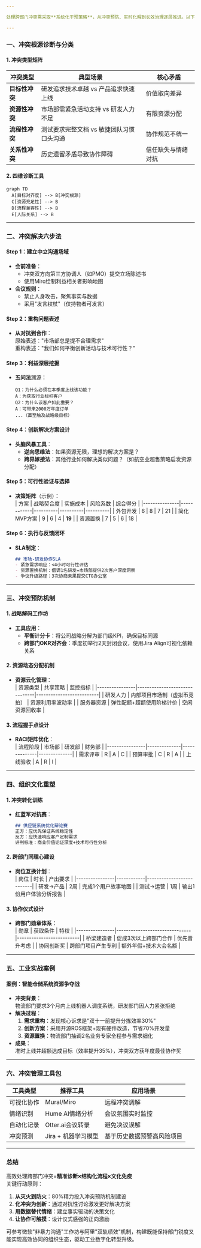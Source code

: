 ```yaml
---

处理跨部门冲突需采取**系统化干预策略**，从冲突预防、实时化解到长效治理逐层推进。以下是结合亚马逊、华为等企业实践的解决方案：

---
```


### **一、冲突根源诊断与分类**
#### **1. 冲突类型矩阵**
| **冲突类型**       | **典型场景**                      | **核心矛盾**                |
|--------------------|----------------------------------|---------------------------|
| **目标性冲突**      | 研发追求技术卓越 vs 产品追求快速上线 | 价值取向差异               |
| **资源性冲突**      | 市场部需紧急活动支持 vs 研发人力不足 | 有限资源分配               |
| **流程性冲突**      | 测试要求完整文档 vs 敏捷团队习惯口头沟通 | 协作规范不统一             |
| **关系性冲突**      | 历史遗留矛盾导致协作障碍            | 信任缺失与情绪对抗          |

#### **2. 四维诊断工具**
```mermaid
graph TD
  A[目标对齐度] --> B[冲突根源]
  C[资源充足性] --> B
  D[流程兼容性] --> B
  E[人际关系] --> B
```

---

### **二、冲突解决六步法**
#### **Step 1：建立中立沟通场域**
- **会前准备**：
    - 冲突双方向第三方协调人（如PMO）提交立场陈述书
    - 使用Miro绘制利益相关者影响地图
- **会议规则**：
    - 禁止人身攻击，聚焦事实与数据
    - 采用"发言权杖"（仅持物者可发言）

#### **Step 2：重构问题表述**
- **从对抗到合作**：  
  原始表述："市场部总是提不合理需求"  
  重构表述："我们如何平衡创新活动与技术可行性？"

#### **Step 3：利益深层挖掘**
- **五问法**溯源：
  ```
  Q1：为什么必须在本季度上线该功能？  
  A：为获取行业标杆客户  
  Q2：为什么该客户如此重要？  
  A：可带来2000万年度订单  
  ...（直至触及战略级目标）  
  ```

#### **Step 4：创新解决方案设计**
- **头脑风暴工具**：
    - **逆向思维法**：如果资源无限，理想的解决方案是？
    - **跨界嫁接法**：其他行业如何解决类似问题？（如航空业超售策略启发资源分配）

#### **Step 5：可行性验证与选择**
- **决策矩阵**（示例）：  
  | 方案          | 战略契合度 | 实施成本 | 风险系数 | 综合得分 |
  |---------------|------------|----------|----------|----------|
  | 外包开发       | 6          | 8        | 7        | 21       |
  | 简化MVP方案   | 9          | 6        | 4        | **19**   |
  | 资源置换       | 7          | 5        | 6        | 18       |

#### **Step 6：执行与反馈闭环**
- **SLA制定**：
  ```markdown
  ## 市场-研发协作SLA
  - 紧急需求响应：<4小时可行性评估  
  - 资源置换机制：借调1名研发=市场部提供2次客户深度洞察  
  - 争议升级路径：3次协商未果提交CTO办公室  
  ```

---

### **三、冲突预防机制**
#### **1. 战略解码工作坊**
- **工具应用**：
    - **平衡计分卡**：将公司战略分解为部门级KPI，确保目标同源
    - **跨部门OKR对齐会**：季度初举行2天封闭会议，使用Jira Align可视化依赖关系

#### **2. 资源动态分配机制**
- **资源云化管理**：  
  | 资源类型       | 共享策略                      | 监控指标                  |
  |----------------|-------------------------------|--------------------------|
  | 研发人力       | 内部项目市场制（虚拟币竞拍）   | 资源利用率波动率          |
  | 服务器资源     | 弹性配额+超额使用阶梯计价      | 空闲资源回收率            |

#### **3. 流程握手点设计**
- **RACI矩阵优化**：  
  | 流程阶段       | 市场部        | 研发部        | 财务部       |
  |----------------|--------------|--------------|--------------|
  | 需求评审       | R            | A            | C            |
  | 预算审批       | C            | R            | A            |
  | 上线验收       | A            | R            | I            |

---

### **四、组织文化重塑**
#### **1. 冲突转化训练**
- **红蓝军对抗赛**：
  ```markdown
  ## 供应链系统优化辩论赛
  正方：应优先保证系统稳定性  
  反方：应快速响应客户定制需求  
  评判标准：商业价值论证深度+技术可行性分析  
  ```

#### **2. 跨部门同理心建设**
- **岗位互换计划**：  
  | 岗位           | 时长       | 产出要求                  |
  |----------------|------------|--------------------------|
  | 研发→产品      | 2周        | 完成1个用户故事地图       |
  | 测试→运营      | 1周        | 输出1份用户体验分析报告   |

#### **3. 协作仪式设计**
- **跨部门勋章体系**：  
  | 勋章           | 获取条件                      | 特权                     |
  |----------------|-------------------------------|--------------------------|
  | 桥梁建造者     | 促成3次以上跨部门合作          | 优先晋升考虑             |
  | 协同创新奖     | 跨部门项目产生专利             | 额外年假+技术大会名额     |

---

### **五、工业实战案例**
#### **案例：智能仓储系统资源争夺战**
- **冲突背景**：  
  物流部门要求3个月内上线机器人调度系统，研发部门因人力紧张拒绝
- **解决过程**：
    1. **需求重构**：发现核心诉求是"双十一前提升分拣效率30%"
    2. **创新方案**：采用开源ROS框架+现有硬件改造，节省70%开发量
    3. **资源置换**：物流部门抽调2名业务专家全程参与需求细化
- **成果**：  
  准时上线并超额达成目标（效率提升35%），冲突双方获年度最佳协作奖

---

### **六、冲突管理工具包**
| **工具类型**     | **推荐工具**                  | **应用场景**               |
|------------------|-------------------------------|--------------------------|
| 可视化协作       | Mural/Miro                   | 远程冲突调解              |
| 情绪识别         | Hume AI情绪分析               | 会议氛围实时监控           |
| 自动化记录       | Otter.ai会议转录              | 避免决议误解               |
| 冲突预测         | Jira + 机器学习模型           | 基于历史数据预警高风险项目  |

---

### **总结**
高效处理跨部门冲突=**精准诊断×结构化流程×文化免疫**  
关键行动原则：
1. **从灭火到防火**：80%精力投入冲突预防机制建设
2. **化冲突为创新**：通过对抗性讨论激发更好解决方案
3. **用数据替代情绪**：建立事实驱动的决策文化
4. **让协作可触摸**：设计仪式感强的正向激励

可参考微软"非暴力沟通"工作坊与阿里"双轨绩效"机制，构建既能保持部门锐度又能实现高效协同的组织生态，驱动工业数字化转型升级。